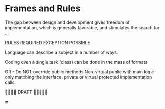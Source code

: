 # Frames and Rules

The gap between design and development gives freedom of implementation, which is generally favorable, and stimulates the search for ...

RULES REQUIRED EXCEPTION POSSIBLE

Language can describe a subject in a number of ways.

Coding even a single task (class) can be done in the mass of formats

OR - Do NOT override public methods
Non-virtual public with main logic only matching the interface, private or virtual protected implementation calls. 

🚧🚧🚧🚧 DRAFT 🚧🚧🚧🚧🚧    

🔚
